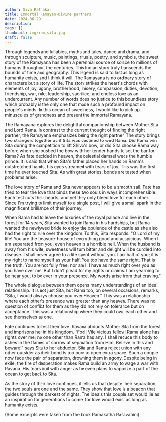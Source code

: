 ```yaml
---
author: Siva Ratnakar
title: Immortal Ramayan-Divine partners
date: 2024-06-29
description: 
tags: []
thumbnail: img/ram_sita.jpg
draft: false
---
```

Through legends and lullabies, myths and tales, dance and drama, and through sculpture, music, paintings, rituals, poetry, and symbols, the sweet story of the Ramayana has been a perennial source of solace to millions of humans throughout the centuries. This Indian story truly transcends the bounds of time and geography. This legend is said to last as long as humanity exists, and I think it will. The Ramayana is no ordinary story of characters but a story of life. The story strikes the heart's chords with elements of joy, agony, brotherhood, misery, compassion, duties, devotion, friendship, war, rule, leadership, sacrifice, and endless love as an undercurrent. Any number of words does no justice to this boundless story which probably is the only one that made such a profound impact on people's minds. In this ocean of sweetness, I would like to pick up minuscules of grandness and present the immortal Ramayana.

The Ramayana explores the delightful companionship between Mother Sita and Lord Rama. In contrast to the current thought of finding the right partner, the Ramayana emphasizes being the right partner. The story brings two strangers together as if Sita was destined to wed Rama. Did Rama win Sita during the competition to lift Shiva's bow, or did Sita choose Rama way before when she pushed the bow with her tender hands to set the bar for Rama? As fate decided in heaven, the celestial damsel weds the humble prince. It is said that when Sita's father placed her hands on Rama's outstretched hands, his eyes streamed with tears of joy. This was the first time he ever touched Sita. As with great stories, bonds are tested when problems arise.

The love story of Rama and Sita never appears to be a smooth sail. Fate has tried to tear the love that binds these two souls in ways incomprehensible. Each test cuts their hearts, and yet they only bleed love for each other.
Since I'm trying to limit myself to a single post, I will give a small spark in the magnificent brilliance of their journey.

When Rama had to leave the luxuries of the royal palace and live in the forest for 14 years, Sita wanted to join Rama in his hardships, but Rama wanted the newlywed bride to enjoy the opulence of the castle as she also had the right to rule over the kingdom. To this, Sita responds:
"O Lord of my life! You are the treasure-house of everything good and auspicious. When I am separated from you, even heaven is a horrible hell. When the husband is away from his wife, sweetness will turn bitter and delight will be curdled into disease. I shall never agree to a life spent without you. I am half of you; it is my right to name myself as your half. You too have the same right. That is the truth. You are not fully free, nor am I. I have as much right over you as you have over me. But I don’t plead for my rights or claims. I am yearning to be near you, to be ever in your presence. My words arise from that craving."

The whole dialogue between them opens many understandings of an ideal relationship. It is not just Sita, but Rama too, on several occasions, remarks, "Sita, I would always choose you over Heaven." This was a relationship where each other's presence was greater than any heaven. There was no question of conflict for them as they did not rely on tolerance but on acceptance. This was a relationship where they could own each other and see themselves as one.

Fate continues to test their love. Ravana abducts Mother Sita from the forest and imprisons her in his kingdom. “Fool! Vile vicious fellow! Rama alone has rights over me; no one other than Rama has any. I shall reduce this body to ashes in the flames of sorrow at separation from Him. Believe in this and beware!" says Sita to her abductor. Sita and Rama reject union with any other outsider as their bond is too pure to open extra space. Such a couple now face the pain of separation, drowning them in agony. Despite being in exile, the fire of desperation makes Rama build an army to wage a war with Ravana. His tears boil with anger as he even plans to vaporize a part of the ocean to get back to Sita.

As the story of their love continues, it tells us that despite their separation, the two souls are one and the same. They show that love is a beacon that guides through the darkest of nights. The ideals this couple set would lie as an inspiration for generations to come, for love would exist as long as humanity exists.

(Some excerpts were taken from the book Ramakatha Rasavahini)